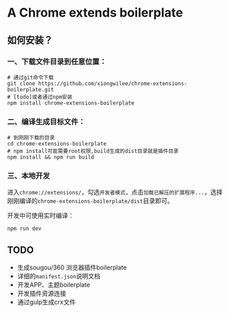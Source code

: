 # A Chrome extends boilerplate

## 如何安装？

### 一、下载文件目录到任意位置：

	# 通过git命令下载
	git clone https://github.com/xiongwilee/chrome-extensions-boilerplate.git
	# [todo]或者通过npm安装
	npm install chrome-extensions-boilerplate

### 二、编译生成目标文件：

	# 到刚刚下载的目录
	cd chrome-extensions-boilerplate
	# npm install可能需要root权限,build生成的dist目录就是插件目录
	npm install && npm run build

### 三、本地开发

进入`chrome://extensions/`，勾选`开发者模式`，点击`加载已解压的扩展程序...`，选择刚刚编译的`chrome-extensions-boilerplate/dist`目录即可。

开发中可使用实时编译：

	npm run dev

## TODO

* 生成sougou/360 浏览器插件boilerplate
* 详细的`manifest.json`说明文档
* 开发APP、主题boilerplate
* 开发插件资源连接
* 通过gulp生成crx文件
